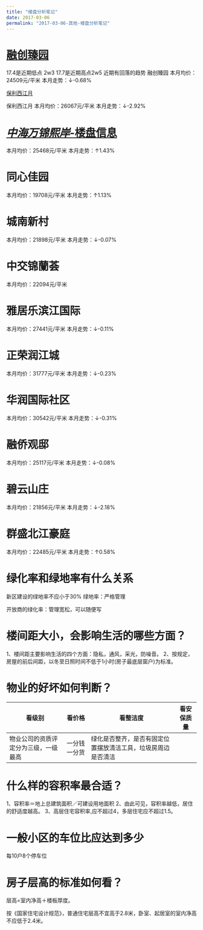 ```yaml
---
title: "楼盘分析笔记"
date: 2017-03-06
permalink: "2017-03-06-其他-楼盘分析笔记"
---
```



# [融创臻园](http://nj.sell.house365.com/community_id296452/)


17.4是近期低点 2w3
17.7是近期高点2w5
近期有回落的趋势
融创臻园
本月均价：24509元/平米
本月走势：↓-0.68%






[保利西江月](http://nj.sell.house365.com/community_id282260/)


保利西江月
本月均价：26067元/平米
本月走势：↓-2.92%


# [*中海万锦熙岸*-楼盘信息](http://zhonghaiwanjinxian.house365.com/)


本月均价：25468元/平米
本月走势：↑1.43%


# 同心佳园


本月均价：19708元/平米
本月走势：↑1.13%





# 城南新村


本月均价：21898元/平米
本月走势：↓-0.07%


# 中交锦蘭荟


本月均价：22094元/平米


# 雅居乐滨江国际


本月均价：27441元/平米
本月走势：↓-0.11%


# 正荣润江城


本月均价：31777元/平米
本月走势：↓-0.23%


# 华润国际社区

本月均价：30542元/平米
本月走势：↓-0.31%


# 融侨观邸

本月均价：25117元/平米
本月走势：↓-0.08%


# 碧云山庄


本月均价：21856元/平米
本月走势：↓-2.18%


# 群盛北江豪庭

本月均价：22485元/平米
本月走势：↑0.58%

# 绿化率和绿地率有什么关系

新区建设的绿地率不应小于30%
绿地率：严格管理
		
开放商的绿化率：管理宽松，可以随便写


# **楼间距大小，会影响生活的哪些方面？**


1、楼间距主要影响生活的四个方面：隐私，通风，采光，防噪音。
2、按规定，房屋的前后间距，以冬至日照时间不低于1小时(房子最底层窗户)为标准。


# **物业的好坏如何判断？**

| 看级别                | 看价格    | 看整洁度                           | 看安保质量 |
| ------------------ | ------ | ------------------------------ | ----- |
| 物业公司的资质评定分为三级，一级最高 | 一分钱一分货 | 绿化是否整齐，是否有固定位置摆放清洁工具，垃圾房周边是否清洁 |       |


# **什么样的容积率最合适？**


1、容积率＝地上总建筑面积／可建设用地面积
2、由此可见，容积率越低，居住的舒适度越高。
3、高层住宅容积率,应不超过4，多层住宅应不超过1.5。


# **一般小区的车位比应达到多少**

每10户8个停车位


# **房子层高的标准如何看？**


层高=室内净高＋楼板厚度。

按《国家住宅设计规范》，普通住宅层高不宜高于2.8米，卧室、起居室的室内净高不应低于2.4米。